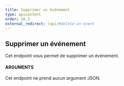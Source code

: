 ```yaml
---
title: Supprimer un événement
type: apicontent
order: 10.3
external_redirect: /api/#delete-an-event
---
```

## Supprimer un événement
Cet endpoint vous permet de supprimer un événement.

#### ARGUMENTS

Cet endpoint ne prend aucun argument JSON.
